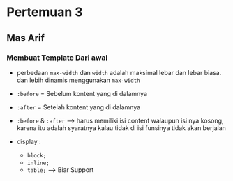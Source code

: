 # Pertemuan 3 
## Mas Arif 

### Membuat Template Dari awal

- perbedaan `max-width` dan `width` adalah maksimal lebar dan lebar biasa. dan lebih dinamis menggunakan `max-width`

- `:before` = Sebelum kontent yang di dalamnya 
- `:after` = Setelah kontent yang di dalamnya
- `:before` & `:after` --> harus memiliki isi content walaupun isi nya kosong, karena itu adalah syaratnya kalau tidak di isi funsinya tidak akan berjalan

- display : 
    - `block;`
    - `inline;`
    - `table;` --> Biar Support  